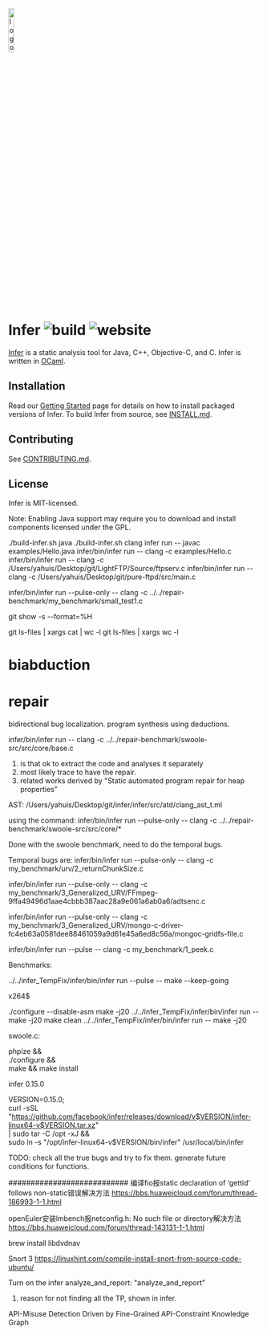 <img src="website/static/img/logo.png" alt="logo" width="15%" />

# Infer ![build](https://github.com/facebook/infer/actions/workflows/install.yml/badge.svg) ![website](https://github.com/facebook/infer/actions/workflows/deploy.yml/badge.svg)

[Infer](http://fbinfer.com/) is a static analysis tool for Java,
C++, Objective-C, and C. Infer is written in [OCaml](https://ocaml.org/).

## Installation

Read our [Getting
Started](http://fbinfer.com/docs/getting-started) page for
details on how to install packaged versions of Infer. To build Infer
from source, see [INSTALL.md](./INSTALL.md).

## Contributing

See [CONTRIBUTING.md](./CONTRIBUTING.md).

## License





Infer is MIT-licensed.

Note: Enabling Java support may require you to download and install 
components licensed under the GPL.



./build-infer.sh java
./build-infer.sh clang
infer run -- javac examples/Hello.java
infer/bin/infer run -- clang -c examples/Hello.c  
infer/bin/infer run -- clang -c /Users/yahuis/Desktop/git/LightFTP/Source/ftpserv.c
infer/bin/infer run -- clang -c /Users/yahuis/Desktop/git/pure-ftpd/src/main.c



infer/bin/infer run --pulse-only -- clang -c ../../repair-benchmark/my_benchmark/small_test1.c


git show -s --format=%H

git ls-files | xargs cat | wc -l
git ls-files | xargs wc -l

# biabduction 
# repair 

bidirectional bug localization. 
program synthesis using deductions. 



infer/bin/infer run -- clang -c ../../repair-benchmark/swoole-src/src/core/base.c


1. is that ok to extract the code and analyses it separately 
2. most likely trace to have the repair. 
3. related works derived by "Static automated program repair for heap properties"



AST: 
/Users/yahuis/Desktop/git/infer/infer/src/atd/clang_ast_t.ml




using the command: 
infer/bin/infer run --pulse-only -- clang -c ../../repair-benchmark/swoole-src/src/core/*


Done with the swoole benchmark, need to do the temporal bugs. 

Temporal bugs are: 
infer/bin/infer run --pulse-only -- clang -c my_benchmark/urv/2_returnChunkSize.c

infer/bin/infer run --pulse-only -- clang -c my_benchmark/3_Generalized_URV/FFmpeg-9ffa49496d1aae4cbbb387aac28a9e061a6ab0a6/adtsenc.c

infer/bin/infer run --pulse-only -- clang -c my_benchmark/3_Generalized_URV/mongo-c-driver-fc4eb63a0581dee88461059a9d61e45a6ed8c56a/mongoc-gridfs-file.c

infer/bin/infer run --pulse -- clang -c my_benchmark/1_peek.c 


Benchmarks:


../../infer_TempFix/infer/bin/infer run --pulse -- make --keep-going 

x264$ 

./configure --disable-asm
make -j20
../../infer_TempFix/infer/bin/infer run  -- make -j20
make clean
../../infer_TempFix/infer/bin/infer run  -- make -j20  


swoole.c:

phpize && \
./configure && \
make && make install

infer 0.15.0

VERSION=0.15.0; \
curl -sSL "https://github.com/facebook/infer/releases/download/v$VERSION/infer-linux64-v$VERSION.tar.xz" \
| sudo tar -C /opt -xJ && \
sudo ln -s "/opt/infer-linux64-v$VERSION/bin/infer" /usr/local/bin/infer


TODO: 
check all the true bugs and try to fix them. 
generate future conditions for functions. 




###########################
编译fio报static declaration of ‘gettid’ follows non-static错误解决方法
https://bbs.huaweicloud.com/forum/thread-186993-1-1.html

openEuler安装lmbench报netconfig.h: No such file or directory解决方法
https://bbs.huaweicloud.com/forum/thread-143131-1-1.html


brew install libdvdnav 

Snort 3 
https://linuxhint.com/compile-install-snort-from-source-code-ubuntu/


Turn on the infer analyze_and_report: "analyze_and_report"

1. reason for not finding all the TP, shown in infer. 

API-Misuse Detection Driven by Fine-Grained API-Constraint
Knowledge Graph